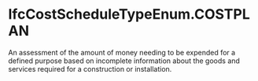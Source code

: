 IfcCostScheduleTypeEnum.COSTPLAN
================================
An assessment of the amount of money needing to be expended for a defined
purpose based on incomplete information about the goods and services required
for a construction or installation.


